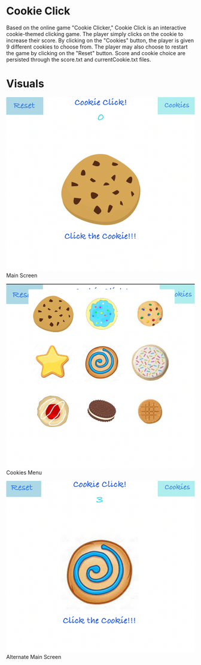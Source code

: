 
# Cookie Click
Based on the online game "Cookie Clicker," Cookie Click is an interactive cookie-themed clicking game.
The player simply clicks on the cookie to increase their score.
By clicking on the "Cookies" button, the player is given 9 different cookies to choose from.
The player may also choose to restart the game by clicking on the "Reset" button.
Score and cookie choice are persisted through the score.txt and currentCookie.txt files.


# Visuals
![mainScreen.png](mainScreen.png)
Main Screen


![cookiesMenu.png](cookiesMenu.png)
Cookies Menu

![altMainScreen.png](altMainScreen.png)
Alternate Main Screen